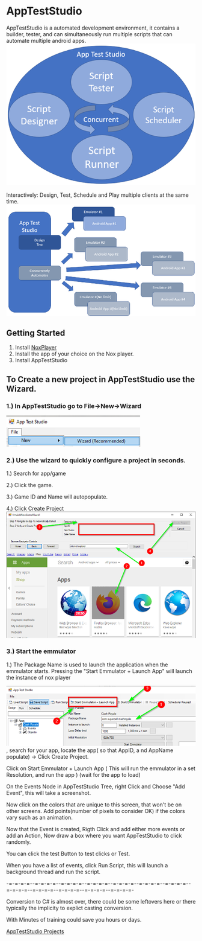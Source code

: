 # AppTestStudio

AppTestStudio is a automated development environment, it contains a builder, tester, and can simultaneously run multiple scripts that can automate multiple android apps.  
![Image](zATSCircles.png)

Interactively: Design, Test, Schedule and Play multiple clients at the same time.
![Image](zATSAutomate.png)

## Getting Started
1. Install [NoxPlayer](https://www.bignox.com/)
2. Install the app of your choice on the Nox player.
3. Install AppTestStudio

## To Create a new project in AppTestStudio use the Wizard.

### 1.) In AppTestStudio go to File->New->Wizard

![Image](zWizard.png)

### 2.) Use the wizard to quickly configure a project in seconds.
1.) Search for app/game

2.) Click the game.

3.) Game ID and Name will autopopulate.

4.) Click Create Project
![Image](zAppWizard.png)

### 3.) Start the emmulator

1.) The Package Name is used to launch the application when the emmulator starts.  Pressing the "Start Emmulator + Launch App" will launch the instance of nox player 

![Image](zStartEmmulator.png)
, search for your app, locate the app( so that AppID, a
nd AppName populate) -> Click Create Project.

Click on Start Emmulator + Launch App ( This will run the emmulator in a set Resolution, and run the app )
(wait for the app to load)

On the Events Node in AppTestStudio Tree, right Click and Choose "Add Event", this will take a screenshot.

Now click on the colors that are unique to this screen, that won't be on other screens.  Add points(number of pixels to consider OK) if the colors vary such as an animation.

Now that the Event is created, Rigth Click and add either more events or add an Action, Now draw a box where you want AppTestStudio to click randomly.

You can click the test Button to test clicks or Test.

When you have a list of events, click Run Script, this will launch a background thread and run the script.  

-=-=-=-=--=-=-=-=--=-=-=-=--=-=-=-=--=-=-=-=--=-=-=-=--=-=-=-=--=-=-=-=--=-=-=-=--=-=-=-=--=-=-=-=--=-=-=-=-


Conversion to C# is almost over, there could be some leftovers here or there typically the implicity to explict casting conversion.

With Minutes of training could save you hours or days.

[AppTestStudio Projects](https://github.com/DanielHarrod/AppTestStudio-Projects/)
